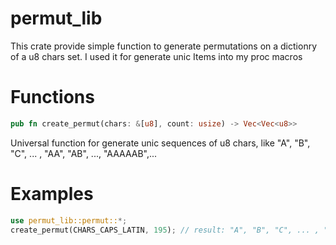 # permut_lib
This crate provide simple function to generate permutations on a dictionry of a u8 chars set.
I used it for generate unic Items into my proc macros

# Functions
```rust
pub fn create_permut(chars: &[u8], count: usize) -> Vec<Vec<u8>>
```
Universal function for generate unic sequences of u8 chars, like "A", "B", "C", ... , "AA", "AB", ..., "AAAAAB",...

# Examples
```rust
use permut_lib::permut::*;
create_permut(CHARS_CAPS_LATIN, 195); // result: "A", "B", "C", ... , "AA", "AB" ...  
```

